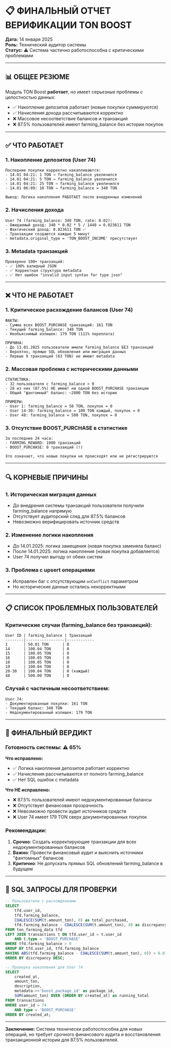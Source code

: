# 📋 ФИНАЛЬНЫЙ ОТЧЕТ ВЕРИФИКАЦИИ TON BOOST
**Дата:** 14 января 2025  
**Роль:** Технический аудитор системы  
**Статус:** ⚠️ Система частично работоспособна с критическими проблемами

---

## 📊 ОБЩЕЕ РЕЗЮМЕ

Модуль TON Boost **работает**, но имеет серьезные проблемы с целостностью данных:
- ✅ Накопление депозитов работает (новые покупки суммируются)
- ✅ Начисления дохода рассчитываются корректно  
- ❌ Массовое несоответствие балансов и транзакций
- ❌ 87.5% пользователей имеют farming_balance без истории покупок

---

## ✅ ЧТО РАБОТАЕТ

### 1. Накопление депозитов (User 74)
```
Последние покупки корректно накапливаются:
- 14.01 04:21: 1 TON → farming_balance увеличился
- 14.01 04:21: 5 TON → farming_balance увеличился  
- 14.01 04:21: 25 TON → farming_balance увеличился
- 14.01 06:09: 10 TON → farming_balance = 340 TON

Вывод: Логика накопления РАБОТАЕТ после внедренных изменений
```

### 2. Начисления дохода
```
User 74 (farming_balance: 340 TON, rate: 0.02):
- Ожидаемый доход: 340 * 0.02 * 5 / 1440 = 0.023611 TON
- Фактический доход: 0.023611 TON ✅
- Транзакции создаются каждые 5 минут
- metadata.original_type = 'TON_BOOST_INCOME' присутствует
```

### 3. Metadata транзакций
```
Проверено 100+ транзакций:
- ✅ 100% валидный JSON
- ✅ Корректная структура metadata
- ✅ Нет ошибок "invalid input syntax for type json"
```

---

## ❌ ЧТО НЕ РАБОТАЕТ

### 1. Критическое расхождение балансов (User 74)
```
ФАКТЫ:
- Сумма всех BOOST_PURCHASE транзакций: 161 TON
- Текущий farming_balance: 340 TON
- Необъяснимый излишек: 179 TON (111% переплата)

ПРИЧИНА: 
- До 13.01.2025 пользователи имели farming_balance БЕЗ транзакций
- Вероятно, прямые SQL обновления или миграция данных
- Первые 9 транзакций (63 TON) не имеют metadata
```

### 2. Массовая проблема с историческими данными
```
СТАТИСТИКА:
- 32 пользователя с farming_balance > 0
- 28 из них (87.5%) НЕ имеют ни одной BOOST_PURCHASE транзакции
- Общий "фантомный" баланс: ~2800 TON без истории

ПРИМЕРЫ:
- User 1: farming_balance = 50 TON, покупок = 0
- User 14-30: farming_balance = 100 TON каждый, покупок = 0
- User 48: farming_balance = 500 TON, покупок = 0
```

### 3. Отсутствие BOOST_PURCHASE в статистике
```
За последние 24 часа:
- FARMING_REWARD: 1000 транзакций
- BOOST_PURCHASE: 0 транзакций (!)

Это означает, что новые покупки не происходят или не регистрируются
```

---

## 🔍 КОРНЕВЫЕ ПРИЧИНЫ

### 1. Историческая миграция данных
- До внедрения системы транзакций пользователи получили farming_balance напрямую
- Отсутствует аудиторский след для 87.5% балансов
- Невозможно верифицировать источник средств

### 2. Изменение логики накопления
- До 14.01.2025: логика замещения (новая покупка заменяла баланс)
- После 14.01.2025: логика накопления (новая покупка добавляется)
- User 74 получил выгоду от обеих систем

### 3. Проблема с upsert операциями
- Исправлен баг с отсутствующим `onConflict` параметром
- Но исторические данные остались некорректными

---

## 📋 СПИСОК ПРОБЛЕМНЫХ ПОЛЬЗОВАТЕЛЕЙ

### Критические случаи (farming_balance без транзакций):
```
User ID | farming_balance | Транзакций
--------|-----------------|------------
1       | 50.01 TON      | 0
14      | 100.04 TON     | 0
15      | 100.05 TON     | 0
16      | 100.05 TON     | 0
18      | 100.05 TON     | 0
19      | 100.04 TON     | 0
20-30   | 100.04 TON     | 0 (каждый)
48      | 500.00 TON     | 0
```

### Случай с частичным несоответствием:
```
User 74: 
- Документированные покупки: 161 TON
- Текущий баланс: 340 TON
- Недокументированный излишек: 179 TON
```

---

## 🎯 ФИНАЛЬНЫЙ ВЕРДИКТ

### Готовность системы: ⚠️ 65%

**Что исправлено:**
- ✅ Логика накопления депозитов работает корректно
- ✅ Начисления рассчитываются от полного farming_balance
- ✅ Нет SQL ошибок с metadata

**Что НЕ исправлено:**
- ❌ 87.5% пользователей имеют недокументированные балансы
- ❌ Отсутствует финансовая прозрачность
- ❌ Невозможно провести аудит источников средств
- ❌ User 74 имеет 179 TON сверх документированных покупок

### Рекомендации:
1. **Срочно**: Создать корректирующие транзакции для всех недокументированных балансов
2. **Важно**: Провести финансовый аудит и выяснить источники "фантомных" балансов
3. **Критично**: Не допускать прямых SQL обновлений farming_balance в будущем

---

## 📝 SQL ЗАПРОСЫ ДЛЯ ПРОВЕРКИ

```sql
-- Пользователи с расхождениями
SELECT 
    tfd.user_id,
    tfd.farming_balance,
    COALESCE(SUM(t.amount_ton), 0) as total_purchased,
    tfd.farming_balance - COALESCE(SUM(t.amount_ton), 0) as discrepancy
FROM ton_farming_data tfd
LEFT JOIN transactions t ON tfd.user_id = t.user_id 
    AND t.type = 'BOOST_PURCHASE'
WHERE tfd.farming_balance > 0
GROUP BY tfd.user_id, tfd.farming_balance
HAVING ABS(tfd.farming_balance - COALESCE(SUM(t.amount_ton), 0)) > 0.01
ORDER BY discrepancy DESC;

-- Проверка накопления для User 74
SELECT 
    created_at,
    amount_ton,
    description,
    metadata->>'boost_package_id' as package_id,
    SUM(amount_ton) OVER (ORDER BY created_at) as running_total
FROM transactions
WHERE user_id = 74 
    AND type = 'BOOST_PURCHASE'
ORDER BY created_at;
```

---

**Заключение:** Система технически работоспособна для новых операций, но требует срочного финансового аудита и восстановления транзакционной истории для 87.5% пользователей.